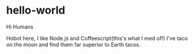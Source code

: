 # hello-world

Hi Humans

Hobot here, I like Node.js and Coffeescript(this's what I med of!)
I've taco on the moon and find them far superior to Earth tacos.

